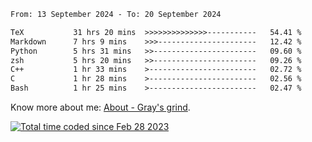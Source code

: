 <!--START_SECTION:waka-->

```txt
From: 13 September 2024 - To: 20 September 2024

TeX           31 hrs 20 mins  >>>>>>>>>>>>>>-----------   54.41 %
Markdown      7 hrs 9 mins    >>>----------------------   12.42 %
Python        5 hrs 31 mins   >>-----------------------   09.60 %
zsh           5 hrs 20 mins   >>-----------------------   09.26 %
C++           1 hr 33 mins    >------------------------   02.72 %
C             1 hr 28 mins    >------------------------   02.56 %
Bash          1 hr 25 mins    >------------------------   02.47 %
```

<!--END_SECTION:waka-->

<!-- [![grayxu's github stats](https://github-readme-stats.vercel.app/api?username=grayxu&count_private=true&show_icons=true)](https://github.com/grayxu) -->

Know more about me: [About - Gray's grind](https://www.grayxu.cn/).
<p align="left">
  <a href="https://wakatime.com/@c69eb31e-43a1-463f-8968-c3449e386f57"><img src="https://wakatime.com/badge/user/c69eb31e-43a1-463f-8968-c3449e386f57.svg" title="Total time coded since Feb 28 2023" /></a>
</p>

